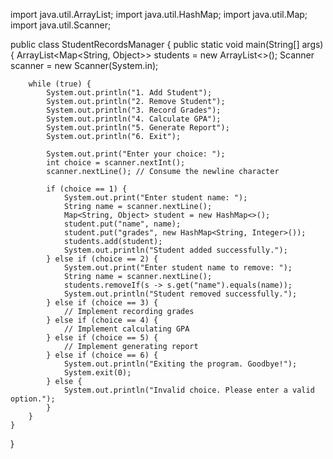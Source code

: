 import java.util.ArrayList;
import java.util.HashMap;
import java.util.Map;
import java.util.Scanner;

public class StudentRecordsManager {
    public static void main(String[] args) {
        ArrayList<Map<String, Object>> students = new ArrayList<>();
        Scanner scanner = new Scanner(System.in);

        while (true) {
            System.out.println("1. Add Student");
            System.out.println("2. Remove Student");
            System.out.println("3. Record Grades");
            System.out.println("4. Calculate GPA");
            System.out.println("5. Generate Report");
            System.out.println("6. Exit");

            System.out.print("Enter your choice: ");
            int choice = scanner.nextInt();
            scanner.nextLine(); // Consume the newline character

            if (choice == 1) {
                System.out.print("Enter student name: ");
                String name = scanner.nextLine();
                Map<String, Object> student = new HashMap<>();
                student.put("name", name);
                student.put("grades", new HashMap<String, Integer>());
                students.add(student);
                System.out.println("Student added successfully.");
            } else if (choice == 2) {
                System.out.print("Enter student name to remove: ");
                String name = scanner.nextLine();
                students.removeIf(s -> s.get("name").equals(name));
                System.out.println("Student removed successfully.");
            } else if (choice == 3) {
                // Implement recording grades
            } else if (choice == 4) {
                // Implement calculating GPA
            } else if (choice == 5) {
                // Implement generating report
            } else if (choice == 6) {
                System.out.println("Exiting the program. Goodbye!");
                System.exit(0);
            } else {
                System.out.println("Invalid choice. Please enter a valid option.");
            }
        }
    }
}
